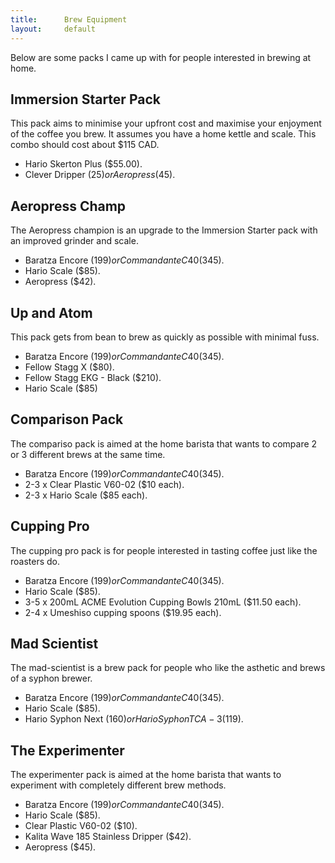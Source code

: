 ```yaml
---
title:      Brew Equipment
layout:     default
---
```


Below are some packs I came up with for people interested in brewing at home.

## Immersion Starter Pack

This pack aims to minimise your upfront cost and maximise your enjoyment of the
coffee you brew. It assumes you have a home kettle and scale. This combo should
 cost about $115 CAD.

* Hario Skerton Plus ($55.00).
* Clever Dripper ($25) or Aeropress ($45).

## Aeropress Champ

The Aeropress champion is an upgrade to the Immersion Starter pack with an
 improved grinder and scale.

* Baratza Encore ($199) or Commandante C40 ($345).
* Hario Scale ($85).
* Aeropress ($42).

## Up and Atom

This pack gets from bean to brew as quickly as possible with minimal fuss.

* Baratza Encore ($199) or Commandante C40 ($345).
* Fellow Stagg X ($80).
* Fellow Stagg EKG - Black ($210).
* Hario Scale ($85)

## Comparison Pack

The compariso pack is aimed at the home barista that wants to compare
2 or 3 different brews at the same time.

* Baratza Encore ($199) or Commandante C40 ($345).
* 2-3 x Clear Plastic V60-02 ($10 each).
* 2-3 x Hario Scale ($85 each).

## Cupping Pro

The cupping pro pack is for people interested in tasting coffee just like the
 roasters do.

* Baratza Encore ($199) or Commandante C40 ($345).
* Hario Scale ($85).
* 3-5 x 200mL ACME Evolution Cupping Bowls 210mL ($11.50 each).
* 2-4 x Umeshiso cupping spoons ($19.95 each).

## Mad Scientist

The mad-scientist is a brew pack for people who like the asthetic and
brews of a syphon brewer.

* Baratza Encore ($199) or Commandante C40 ($345).
* Hario Scale ($85).
* Hario Syphon Next ($160) or Hario Syphon TCA-3 ($119).

## The Experimenter

The experimenter pack is aimed at the home barista that wants to experiment with
completely different brew methods.

* Baratza Encore ($199) or Commandante C40 ($345).
* Hario Scale ($85).
* Clear Plastic V60-02 ($10).
* Kalita Wave 185 Stainless Dripper ($42).
* Aeropress ($45).
